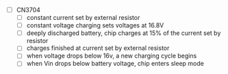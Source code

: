 - [ ] CN3704
	- [ ] constant current set by external resistor
	- [ ] constant voltage charging sets voltages at 16.8V
	- [ ] deeply discharged battery, chip charges at 15% of the current set by resistor
	- [ ] charges finished at current set by external resistor
	- [ ] when voltage drops below 16v, a new charging cycle begins
	- [ ] when Vin drops below battery voltage, chip enters sleep mode